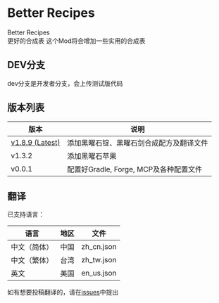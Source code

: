 # Better Recipes
Better Recipes  
更好的合成表
这个Mod将会增加一些实用的合成表

## DEV分支
dev分支是开发者分支，会上传测试版代码

## 版本列表  

|版本|说明|
|---------------|--------------------------------|
|[v1.8.9 (Latest)](https://github.com/sjc0910/BetterRecipes/releases/download/v1.8.9/BetterRecipes.jar)|添加黑曜石锭、黑曜石剑合成配方及翻译文件|
|v1.3.2|添加黑曜石苹果|
|v0.0.1|配置好Gradle, Forge, MCP及各种配置文件|

## 翻译
已支持语言：
 
|语言|地区|文件|
|----------|---|----------|
|中文（简体）|中国|zh_cn.json|
|中文（繁体）|台湾|zh_tw.json|
|英文|美国|en_us.json|

如有想要投稿翻译的，请在[issues](https://github.com/sjc0910/BetterRecipes/issues)中提出
